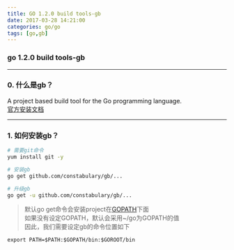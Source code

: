 ```yaml
---
title: GO 1.2.0 build tools-gb
date: 2017-03-28 14:21:00
categories: go/go
tags: [go,gb]
---
```

### go 1.2.0 build tools-gb

---

### 0. 什么是gb？
A project based build tool for the Go programming language.  
[官方安装文档](https://getgb.io/docs/install/)

---

### 1. 如何安装gb？
``` bash
# 需要git命令
yum install git -y

# 安装gb
go get github.com/constabulary/gb/...

# 升级gb
go get -u github.com/constabulary/gb/...
```
> 默认go get命令会安装project在[GOPATH](https://golang.org/cmd/go/#hdr-GOPATH_environment_variable)下面  
如果没有设定GOPATH，默认会采用~/go为GOPATH的值  
因此，我们需要设定gb的命令位置如下
```
export PATH=$PATH:$GOPATH/bin:$GOROOT/bin
```
